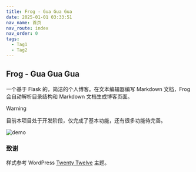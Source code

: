 ```yaml
---
title: Frog - Gua Gua Gua
date: 2025-01-01 03:33:51
nav_name: 首页
nav_route: index
nav_order: 0
tags:
  - Tag1
  - Tag2
---
```


## Frog - Gua Gua Gua

一个基于 Flask 的，简洁的个人博客。在文本编辑器编写 Markdown 文档，Frog 会自动解析目录结构和 Markdown 文档生成博客页面。

> [!WARNING]
> 目前本项目处于开发阶段，仅完成了基本功能，还有很多功能待完善。

![demo](/imgs/demo.png)

### 致谢

样式参考 WordPress [Twenty Twelve](https://wordpress.org/themes/twentytwelve/) 主题。
